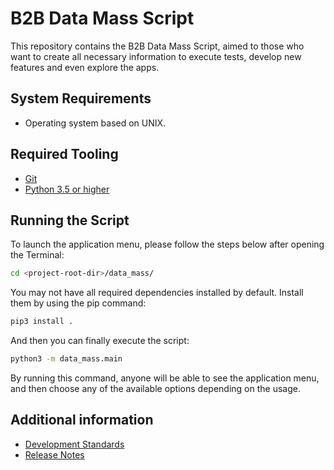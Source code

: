 # B2B Data Mass Script
This repository contains the B2B Data Mass Script, aimed to those who want to create all necessary information to execute tests, develop new features and even explore the apps.

## System Requirements
* Operating system based on UNIX.

## Required Tooling
*  [Git][GitDoc]
*  [Python 3.5 or higher][Python]

## Running the Script
To launch the application menu, please follow the steps below after opening the Terminal:
```sh
cd <project-root-dir>/data_mass/
```

You may not have all required dependencies installed by default. Install them by using the pip command:
```sh
pip3 install .
```

And then you can finally execute the script:
```sh
python3 -m data_mass.main
```

By running this command, anyone will be able to see the application menu, and then choose any of the available options depending on the usage.

## Additional information
*  [Development Standards][Standards]
*  [Release Notes][Release Notes]

[//]: #  (These are reference links used in the body of this note and get stripped out when the markdown processor does its job. There is no need to format nicely because it shouldn't be seen. Thanks SO - http://stackoverflow.com/questions/4823468/store-comments-in-markdown-syntax)

[GitDoc]: https://git-scm.com/doc
[Python]: https://www.python.org/downloads/
[Standards]: https://anheuserbuschinbev.sharepoint.com/sites/b2bengineering/architecture/SitePages/Data-Mass-Application.aspx
[Release Notes]: https://anheuserbuschinbev.sharepoint.com/:b:/s/b2bengineering/EaTlUWEzsp1EqdmKaqBclL4ByT6uvxDV1nF1erEOsD-stQ?e=QQyxU8
